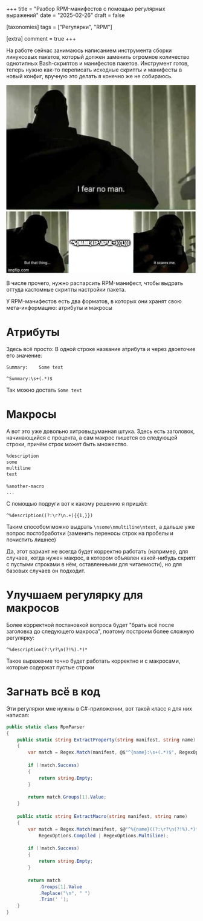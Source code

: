 +++
title = "Разбор RPM-манифестов с помощью регулярных выражений"
date = "2025-02-26"
draft = false

[taxonomies]
tags = ["Регулярки", "RPM"]

[extra]
comment = true
+++

На работе сейчас занимаюсь написанием инструмента сборки линуксовых пакетов, который должен заменить огромное количество однотипных Bash-скриптов и манифестов пакетов. Инструмент готов, теперь нужно как-то переписать исходные скрипты и манифесты в новый конфиг, вручную это делать я конечно же не собираюсь.

![meme](meme.jpg)

<!--more-->

В числе прочего, нужно распарсить RPM-манифест, чтобы выдрать оттуда кастомные скрипты настройки пакета.

У RPM-манифестов есть два форматов, в которых они хранят свою мета-информацию: атрибуты и макросы

# Атрибуты

Здесь всё просто: В одной строке название атрибута и через двоеточие его значение:

```
Summary:    Some text
```

```re
^Summary:\s+(.*)$
```

Так можно достать `Some text`

# Макросы

А вот это уже довольно хитровыдуманная штука. Здесь есть заголовок, начинающийся с процента, а сам макрос пишется со следующей строки, причём строк может быть множество.

```
%description
some
multiline
text

%another-macro
...
```

С помощью подруги вот к какому решению я пришёл:

```re
^%description((?:\r?\n.+){{1,}})
```

Таким способом можно выдрать `\nsome\nmultiline\ntext`, а дальше уже вопрос постобработки (заменить переносы строк на пробелы и почистить лишнее)

Да, этот вариант не всегда будет корректно работать (например, для случаев, когда нужен макрос, в котором объявлен какой-нибудь скрипт с пустыми строками в нём, оставленными для читаемости), но для базовых случаев он подходит.

# Улучшаем регулярку для макросов

Более корректной постановкой вопроса будет "брать всё после заголовка до следующего макроса", поэтому построим более сложную регулярку:

```re
^%description(?:\r?\n(?!%).*)*
```

Такое выражение точно будет работать корректно и с макросами, которые содержат пустые строки

# Загнать всё в код


Эти регулярки мне нужны в C#-приложении, вот такой класс я для них написал:

```cs
public static class RpmParser
{
    public static string ExtractProperty(string manifest, string name)
    {
        var match = Regex.Match(manifest, @$"^{name}:\s+(.*)$", RegexOptions.Compiled | RegexOptions.Multiline);

        if (!match.Success)
        {
            return string.Empty;
        }

        return match.Groups[1].Value;
    }

    public static string ExtractMacro(string manifest, string name)
    {
        var match = Regex.Match(manifest, $@"^%{name}((?:\r?\n(?!%).*)*)",
            RegexOptions.Compiled | RegexOptions.Multiline);

        if (!match.Success)
        {
            return string.Empty;
        }

        return match
            .Groups[1].Value
            .Replace("\n", " ")
            .Trim(' ');
    }
}
```
